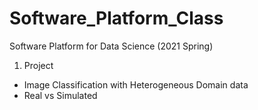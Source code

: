 # Software_Platform_Class
Software Platform for Data Science (2021 Spring)

1. Project
- Image Classification with Heterogeneous Domain data
- Real vs Simulated
